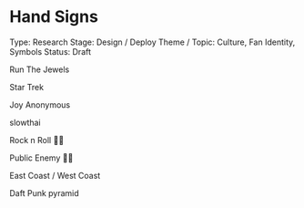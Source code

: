 # Hand Signs

Type: Research
Stage: Design / Deploy
Theme / Topic: Culture, Fan Identity, Symbols
Status: Draft

Run The Jewels

Star Trek

Joy Anonymous

slowthai

Rock n Roll 🤘🏻

Public Enemy ✊🏻

East Coast / West Coast 

Daft Punk pyramid